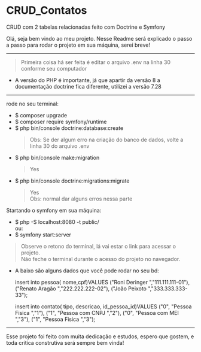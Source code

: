 # CRUD_Contatos
CRUD com 2 tabelas relacionadas feito com Doctrine e Symfony

Olá, seja bem vindo ao meu projeto.
Nesse Readme será explicado o passo a passo para rodar o projeto em sua máquina,
serei breve!
________________________________________________________________________________________________________________________________

>Primeira coisa há ser feita é editar o arquivo .env na linha 30 conforme seu computador
* A versão do PHP é importante, já que apartir da versão 8 a documentação doctrine fica diferente, utilizei a versão 7.28
________________________________________________________________________________________________________________________________
rode no seu terminal:

  * $ composer upgrade
  * $ composer require symfony/runtime
  * $ php bin/console doctrine:database:create
      >Obs: Se der algum erro na criação do banco de dados, volte a linha 30 do arquivo .env
  * $ php bin/console make:migration  
      >Yes
  * $ php bin/console doctrine:migrations:migrate
      >Yes <br/>
      >Obs: normal dar alguns erros nessa parte <br />   
      
      
  Startando o symfony em sua máquina:
  * $ php -S localhost:8080 -t public/<br /> 
  ou:<br /> 
  * $ symfony start:server<br />
    
  > Observe o retono do terminal, lá vai estar o link para acessar o projeto.<br />
  > Não feche o terminal durante o acesso do projeto no navegador.<br />
  
* A baixo são alguns dados que você pode rodar no seu bd:

    insert into pessoa(
      nome,cpf)VALUES
      ("Roni Deringer ","111.111.111-01"),
      ("Renato Aragão ","222.222.222-02"),
      ("João Peixoto  ","333.333.333-33");


    insert into contato(
      tipo, descricao, id_pessoa_id)VALUES
      ("0", "Pessoa Fisica   ","1"),
      ("1", "Pessoa com CNPJ ","2"),
      ("0", "Pessoa com MEI  ","3"),
      ("1", "Pessoa Fisica   ","3");
________________________________________________________________________________________________________________________________

Esse projeto foi feito com muita dedicação e estudos, espero que gostem, e toda critíca construtiva será sempre bem vinda!
